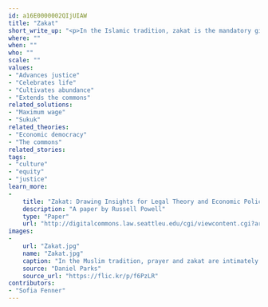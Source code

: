 ```yaml
---
id: a16E0000002QIjUIAW
title: "Zakat"
short_write_up: "<p>In the Islamic tradition, zakat is the mandatory gifting of a portion of one’s income and wealth to poorer citizens, debtors, the enslaved, those struggling for justice, and those far from home. Over centuries, zakat has been reduced to depoliticized charity, often at the expense of the principle’s fundamental point: we all have real claims on one another. The poor have some right to what we think of as the property of the rich. Immigrants have a right to a compassionate welcome. We need not devise new principles, or export Western ones, in our search for alternatives: the values that will support sustainable societies already exist all over the world. What we need to do is reclaim them.</p>"
where: ""
when: ""
who: ""
scale: ""
values:
- "Advances justice"
- "Celebrates life"
- "Cultivates abundance"
- "Extends the commons"
related_solutions:
- "Maximum wage"
- "Sukuk"
related_theories:
- "Economic democracy"
- "The commons"
related_stories:
tags:
- "culture"
- "equity"
- "justice"
learn_more:
-
    title: "Zakat: Drawing Insights for Legal Theory and Economic Policy"
    description: "A paper by Russell Powell"
    type: "Paper"
    url: "http://digitalcommons.law.seattleu.edu/cgi/viewcontent.cgi?article=1089&context=faculty"
images:
-
    url: "Zakat.jpg"
    name: "Zakat.jpg"
    caption: "In the Muslim tradition, prayer and zakat are intimately linked. There is no relationship with the divine separate from our equitable relationships with one another."
    source: "Daniel Parks"
    source_url: "https://flic.kr/p/f6PzLR"
contributors:
- "Sofia Fenner"
---
```


